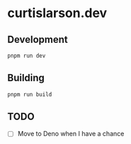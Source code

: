 # curtislarson.dev

## Development

```zsh
pnpm run dev
```

## Building

```zsh
pnpm run build
```

## TODO

- [ ] Move to Deno when I have a chance
